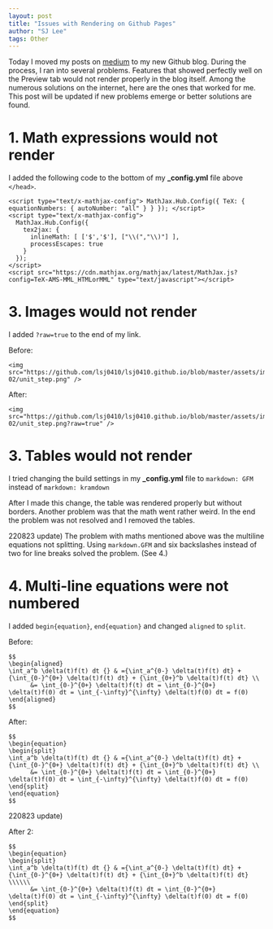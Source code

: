 ```yaml
---
layout: post
title: "Issues with Rendering on Github Pages"
author: "SJ Lee"
tags: Other
---
```


Today I moved my posts on [medium](https://medium.com/@sjl_ee/) to my new Github blog.
During the process, I ran into several problems.
Features that showed perfectly well on the Preview tab would not render properly in the blog itself.
Among the numerous solutions on the internet, here are the ones that worked for me.
This post will be updated if new problems emerge or better solutions are found.

# 1. Math expressions would not render

I added the following code to the bottom of my **_config.yml** file above `</head>`.

```
<script type="text/x-mathjax-config"> MathJax.Hub.Config({ TeX: { equationNumbers: { autoNumber: "all" } } }); </script>
<script type="text/x-mathjax-config">
  MathJax.Hub.Config({
    tex2jax: {
      inlineMath: [ ['$','$'], ["\\(","\\)"] ],
      processEscapes: true
    }
  });
</script>
<script src="https://cdn.mathjax.org/mathjax/latest/MathJax.js?config=TeX-AMS-MML_HTMLorMML" type="text/javascript"></script>
```

# 3. Images would not render

I added `?raw=true` to the end of my link.

Before: 

```
<img src="https://github.com/lsj0410/lsj0410.github.io/blob/master/assets/images/dsp-02/unit_step.png" />
```

After:

```
<img src="https://github.com/lsj0410/lsj0410.github.io/blob/master/assets/images/dsp-02/unit_step.png?raw=true" />
```

# 3. Tables would not render

I tried changing the build settings in my **_config.yml** file to `markdown: GFM` instead of `markdown: kramdown`

After I made this change, the table was rendered properly but without borders.
Another problem was that the math went rather weird.
In the end the problem was not resolved and I removed the tables.

220823 update) The problem with maths mentioned above was the multiline equations not splitting. 
Using `markdown.GFM` and six backslashes instead of two for line breaks solved the problem. (See 4.)

# 4. Multi-line equations were not numbered

I added `begin{equation}`, `end{equation}` and changed `aligned` to `split`.

Before:

```
$$
\begin{aligned}
\int_a^b \delta(t)f(t) dt {} & ={\int_a^{0-} \delta(t)f(t) dt} + {\int_{0-}^{0+} \delta(t)f(t) dt} + {\int_{0+}^b \delta(t)f(t) dt} \\
      &= \int_{0-}^{0+} \delta(t)f(t) dt = \int_{0-}^{0+} \delta(t)f(0) dt = \int_{-\infty}^{\infty} \delta(t)f(0) dt = f(0)
\end{aligned}
$$
```

After:

```
$$
\begin{equation}
\begin{split}
\int_a^b \delta(t)f(t) dt {} & ={\int_a^{0-} \delta(t)f(t) dt} + {\int_{0-}^{0+} \delta(t)f(t) dt} + {\int_{0+}^b \delta(t)f(t) dt} \\
      &= \int_{0-}^{0+} \delta(t)f(t) dt = \int_{0-}^{0+} \delta(t)f(0) dt = \int_{-\infty}^{\infty} \delta(t)f(0) dt = f(0)
\end{split}
\end{equation}
$$
```

220823 update)

After 2:

```
$$
\begin{equation}
\begin{split}
\int_a^b \delta(t)f(t) dt {} & ={\int_a^{0-} \delta(t)f(t) dt} + {\int_{0-}^{0+} \delta(t)f(t) dt} + {\int_{0+}^b \delta(t)f(t) dt} \\\\\\
      &= \int_{0-}^{0+} \delta(t)f(t) dt = \int_{0-}^{0+} \delta(t)f(0) dt = \int_{-\infty}^{\infty} \delta(t)f(0) dt = f(0)
\end{split}
\end{equation}
$$
```
